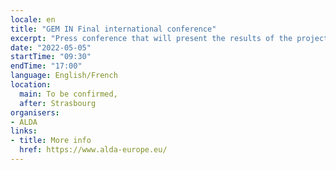 ```yaml
---
locale: en
title: "GEM IN Final international conference"
excerpt: "Press conference that will present the results of the project GEMIN."
date: "2022-05-05"
startTime: "09:30"
endTime: "17:00"
language: English/French
location:
  main: To be confirmed,
  after: Strasbourg
organisers:
- ALDA
links:
- title: More info
  href: https://www.alda-europe.eu/
---
```

